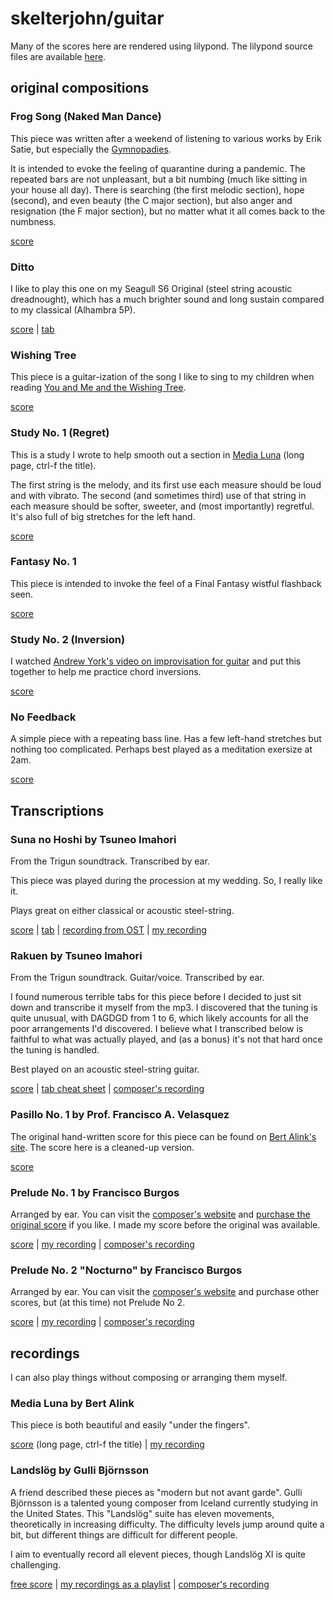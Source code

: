 # skelterjohn/guitar

Many of the scores here are rendered using lilypond. The lilypond source
files are available
[here](https://github.com/skelterjohn/guitar/tree/master/lilypond).

## original compositions

### Frog Song (Naked Man Dance)

This piece was written after a weekend of listening to various works by
Erik Satie, but especially the
[Gymnopadies](https://www.youtube.com/watch?v=S-Xm7s9eGxU).

It is intended to evoke the feeling of quarantine during a pandemic. The
repeated bars are not unpleasant, but a bit numbing (much like sitting in your
house all day). There is searching (the first melodic section), hope (second),
and even beauty (the C major section), but also anger and resignation (the F
major section), but no matter what it all comes back to the numbness.

[score](https://github.com/skelterjohn/guitar/blob/master/pdf/frogsong.pdf)

### Ditto

I like to play this one on my Seagull S6 Original (steel string acoustic
dreadnought), which has a much brighter sound and long sustain compared to my
classical (Alhambra 5P).

[score](https://github.com/skelterjohn/guitar/blob/master/pdf/ditto.pdf)
|
[tab](https://github.com/skelterjohn/guitar/blob/master/pdf/ditto_tab.pdf)

### Wishing Tree

This piece is a guitar-ization of the song I like to sing to my children when
reading
[You and Me and the Wishing Tree](https://lmgtfy.app/?q=you+and+me+and+the+wishing+tree).

[score](https://github.com/skelterjohn/guitar/blob/master/pdf/wishingtree.pdf)

### Study No. 1 (Regret)

This is a study I wrote to help smooth out a section in
[Media Luna](http://www.knila.nl/index.php?search=own) (long page, ctrl-f the
title).

The first string is the melody, and its first use each measure should be loud and
with vibrato. The second (and sometimes third) use of that string in each measure
should be softer, sweeter, and (most importantly) regretful. It's also full of big stretches for the left hand.

[score](https://github.com/skelterjohn/guitar/blob/master/pdf/study_n1_regret.pdf)

### Fantasy No. 1

This piece is intended to invoke the feel of a Final Fantasy wistful flashback seen.

[score](https://github.com/skelterjohn/guitar/blob/master/pdf/fantasy_1.pdf)

### Study No. 2 (Inversion)

I watched
[Andrew York's video on improvisation for guitar](https://www.youtube.com/watch?v=DyWv4uWG-MU)
and put this together to help me practice chord inversions.

[score](https://github.com/skelterjohn/guitar/blob/master/pdf/inversion.pdf)

### No Feedback

A simple piece with a repeating bass line. Has a few left-hand stretches but nothing too complicated. Perhaps best played as a meditation exersize at 2am.

[score](https://github.com/skelterjohn/guitar/blob/master/pdf/no_feedback.pdf)

## Transcriptions

### Suna no Hoshi by Tsuneo Imahori
From the Trigun soundtrack. Transcribed by ear.

This piece was played during the procession at my wedding. So, I really like it.

Plays great on either classical or acoustic steel-string.

[score](https://github.com/skelterjohn/guitar/blob/master/pdf/suna_no_hoshi.pdf)
|
[tab](https://github.com/skelterjohn/guitar/blob/master/pdf/suna_no_hoshi_tab.pdf)
|
[recording from OST](https://www.youtube.com/watch?v=E2hLiiRsG2g)
|
[my recording](https://www.youtube.com/watch?v=VG2HcP8iLjM)

### Rakuen by Tsuneo Imahori
From the Trigun soundtrack. Guitar/voice. Transcribed by ear.

I found numerous terrible tabs for this piece before I decided to just sit down
and transcribe it myself from the mp3. I discovered that the tuning is quite unusual,
with DAGDGD from 1 to 6, which likely accounts for all the poor arrangements I'd
discovered. I believe what I transcribed below is faithful to what was actually
played, and (as a bonus) it's not that hard once the tuning is handled.

Best played on an acoustic steel-string guitar.

[score](https://github.com/skelterjohn/guitar/blob/master/pdf/rakuen.pdf)
|
[tab cheat sheet](https://github.com/skelterjohn/guitar/blob/master/pdf/rakuen_tab.pdf)
|
[composer's recording](https://www.youtube.com/watch?v=XDn2EUC4reM)

### Pasillo No. 1 by Prof. Francisco A. Velasquez

The original hand-written score for this piece can be found on
[Bert Alink's site](http://www.knila.nl/index.php?search=latin). The score here
is a cleaned-up version.

[score](https://github.com/skelterjohn/guitar/blob/master/pdf/pasillo_n1.pdf)

### Prelude No. 1 by Francisco Burgos

Arranged by ear. You can visit the
[composer's website](https://www.burgosguitar.com/) and
[purchase the original score](https://franciscoburgos.musicaneo.com/sheetmusic/sm-519839_prelude_1_for_guitar_music_notation_and_tablature.html)
if you like. I made my score before the original was available.

[score](https://github.com/skelterjohn/guitar/blob/master/pdf/burgos_prelude_1.pdf)
|
[my recording](https://www.youtube.com/watch?v=rNKc362oCWo)
|
[composer's recording](https://soundcloud.com/francisco-burgos/prelude-1-by-francisco-burgos)

### Prelude No. 2 "Nocturno" by Francisco Burgos

Arranged by ear. You can visit the
[composer's website](https://www.burgosguitar.com/) and purchase other
scores, but (at this time) not Prelude No 2.

[score](https://github.com/skelterjohn/guitar/blob/master/pdf/burgos_prelude_2.pdf)
|
[my recording](https://www.youtube.com/watch?v=Gbnjhe-nD18)
|
[composer's recording](https://soundcloud.com/francisco-burgos/prelude-2-nocturno-by)

## recordings

I can also play things without composing or arranging them myself.

### Media Luna by Bert Alink

This piece is both beautiful and easily "under the fingers".

[score](http://www.knila.nl/index.php?search=own) (long page, ctrl-f the title)
|
[my recording](https://www.youtube.com/watch?v=dTeBkp3v8tU)

### Landslög by Gulli Björnsson

A friend described these pieces as "modern but not avant garde". Gulli Björnsson is a
talented young composer from Iceland currently studying in the United States. This
"Landslög" suite has eleven movements, theoretically in increasing difficulty. The
difficulty levels jump around quite a bit, but different things are difficult for 
different people.

I aim to eventually record all elevent pieces, though Landslög XI is quite challenging.

[free score](https://www.gullibjornsson.org/guitar-music)
|
[my recordings as a playlist](https://www.youtube.com/playlist?list=PLlOF4Fl9p6cIwTdAb9qjwClSkAwOufHOU)
|
[composer's recording](https://www.youtube.com/watch?v=J8SPDieQpBo)
